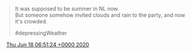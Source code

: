 > It was supposed to be summer in NL now\.  
> But someone somehow invited clouds and rain to the party, and now it's crowded\.  
>   
> \#depressingWeather

<img src="../../media/tweet.ico" width="12" /> [Thu Jun 18 06:51:24 +0000 2020](https://twitter.com/DromerDenker/status/1273508597549486081)